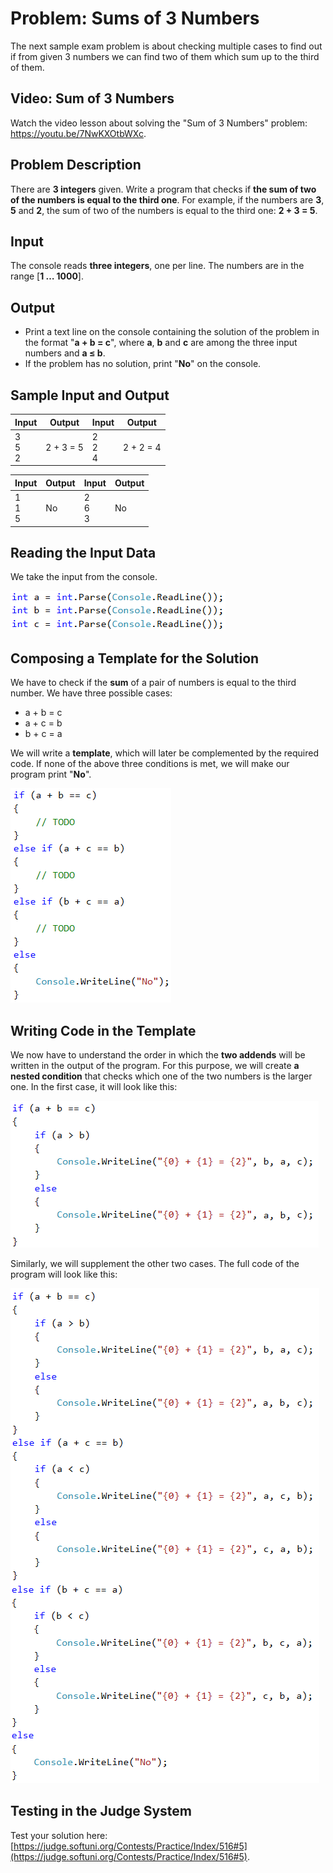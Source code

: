 # Problem: Sums of 3 Numbers

The next sample exam problem is about checking multiple cases to find out if from given 3 numbers we can find two of them which sum up to the third of them.

## Video: Sum of 3 Numbers

Watch the video lesson about solving the "Sum of 3 Numbers" problem: https://youtu.be/7NwKXOtbWXc.

## Problem Description

There are **3 integers** given. Write a program that checks if **the sum of two of the numbers is equal to the third one**. For example, if the numbers are **3**, **5** and **2**, the sum of two of the numbers is equal to the third one: **2 + 3 = 5**.

## Input

The console reads **three integers**, one per line. The numbers are in the range [**1 … 1000**].

## Output

- Print a text line on the console containing the solution of the problem in the format "**a + b = c**", where **a**, **b** and **c** are among the three input numbers and **a ≤ b**.
- If the problem has no solution, print "**No**" on the console.

## Sample Input and Output

| Input | Output | Input | Output |
| --- | --- | --- | --- |
|3<br>5<br>2|2 + 3 = 5|2<br>2<br>4|2 + 2 = 4|

| Input | Output | Input | Output |
| --- | --- | --- | --- |
|1<br>1<br>5|No|2<br>6<br>3|No|

## Reading the Input Data

We take the input from the console.

![](/assets/chapter-8-1-images/06.Sums-3-numbers-01.png)

## Composing a Template for the Solution

We have to check if the **sum** of a pair of numbers is equal to the third number. We have three possible cases:
* a + b = c
* a + c = b 
* b + c = a

We will write a **template**, which will later be complemented by the required code. If none of the above three conditions is met, we will make our program print "**No**".

![](/assets/chapter-8-1-images/06.Sums-3-numbers-02.png)

## Writing Code in the Template

We now have to understand the order in which the **two addends** will be written in the output of the program. For this purpose, we will create **a nested condition** that checks which one of the two numbers is the larger one. In the first case, it will look like this:

![](/assets/chapter-8-1-images/06.Sums-3-numbers-03.png)

Similarly, we will supplement the other two cases. The full code of the program will look like this:

![](/assets/chapter-8-1-images/06.Sums-3-numbers-04.png)

## Testing in the Judge System

Test your solution here: [https://judge.softuni.org/Contests/Practice/Index/516#5](https://judge.softuni.org/Contests/Practice/Index/516#5).
